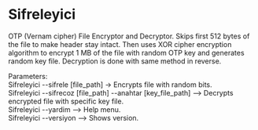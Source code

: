 # Sifreleyici
OTP (Vernam cipher) File Encryptor and Decryptor. Skips first 512 bytes of the file to make header stay intact. Then uses XOR cipher encryption algorithm to encrypt 1 MB of the file with random OTP key and generates random key file. Decryption is done with same method in reverse.

Parameters:<br />
Sifreleyici --sifrele [file_path] -> Encrypts file with random bits.<br />
Sifreleyici --sifrecoz [file_path] --anahtar [key_file_path] --> Decrypts encrypted file with specific key file.<br />
Sifreleyici --yardim --> Help menu.<br />
Sifreleyici --versiyon --> Shows version.<br />
